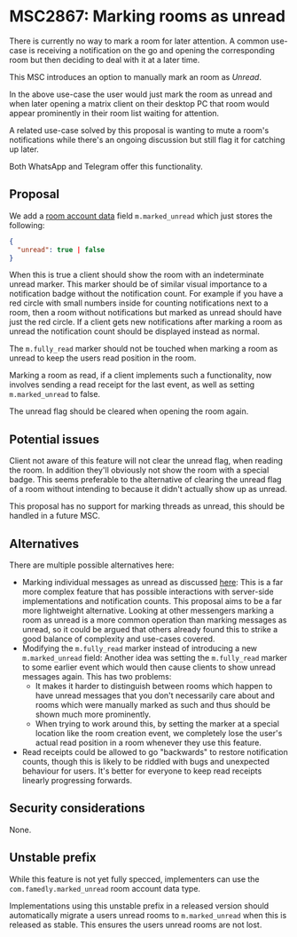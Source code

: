 # MSC2867: Marking rooms as unread

There is currently no way to mark a room for later attention. A common use-case is receiving a 
notification on the go and opening the corresponding room but then deciding to deal with it at a later time.

This MSC introduces an option to manually mark an room as *Unread*.

In the above use-case the user would just mark the room as unread and when later opening a matrix
client on their desktop PC that room would appear prominently in their room list waiting for attention.

A related use-case solved by this proposal is wanting to mute a room's notifications while there's an
ongoing discussion but still flag it for catching up later.

Both WhatsApp and Telegram offer this functionality.

## Proposal

We add a [room account data](https://matrix.org/docs/spec/client_server/r0.6.1#put-matrix-client-r0-user-userid-rooms-roomid-account-data-type) 
field `m.marked_unread` which just stores the following:

```json
{
  "unread": true | false
}
```

When this is true a client should show the room with an indeterminate unread marker. This marker should
be of similar visual importance to a notification badge without the notification count. For example if 
you have a red circle with small numbers inside for counting notifications next to a room, then a room 
without notifications but marked as unread should have just the red circle. If a client gets new 
notifications after marking a room as unread the notification count should be displayed instead as normal.

The `m.fully_read` marker should not be touched when marking a room as unread to keep the users read position 
in the room.

Marking a room as read, if a client implements such a functionality, now involves sending a read receipt for the last 
event, as well as setting `m.marked_unread` to false.

The unread flag should be cleared when opening the room again.

## Potential issues

Client not aware of this feature will not clear the unread flag, when reading the room. In addition they'll obviously 
not show the room with a special badge. This seems preferable to the alternative of clearing the unread flag of a room
without intending to because it didn't actually show up as unread.

This proposal has no support for marking threads as unread, this should be handled in a future MSC.

## Alternatives

There are multiple possible alternatives here:

* Marking individual messages as unread as discussed [here](https://github.com/matrix-org/matrix-doc/issues/2506):
  This is a far more complex feature that has possible interactions with server-side implementations and notification
  counts. This proposal aims to be a far more lightweight alternative. Looking at other messengers marking a room as 
  unread is a more common operation than marking messages as unread, so it could be argued that others already found 
  this to strike a good balance of complexity and use-cases covered.
* Modifying the `m.fully_read` marker instead of introducing a new `m.marked_unread` field:
  Another idea was setting the `m.fully_read` marker to some earlier event which would then cause clients to show 
  unread messages again. This has two problems:
    * It makes it harder to distinguish between rooms which happen to have unread messages that you don't necessarily 
      care about and rooms which were manually marked as such and thus should be shown much more prominently.
    * When trying to work around this, by setting the marker at a special location like the room creation event, we completely
      lose the user's actual read position in a room whenever they use this feature.
* Read receipts could be allowed to go "backwards" to restore notification
  counts, though this is likely to be riddled with bugs and unexpected
  behaviour for users. It's better for everyone to keep read receipts linearly
  progressing forwards.

## Security considerations

None.

## Unstable prefix

While this feature is not yet fully specced, implementers can use the `com.famedly.marked_unread` room 
account data type.

Implementations using this unstable prefix in a released version should automatically migrate 
a users unread rooms to `m.marked_unread` when this is released as stable.
This ensures the users unread rooms are not lost.
